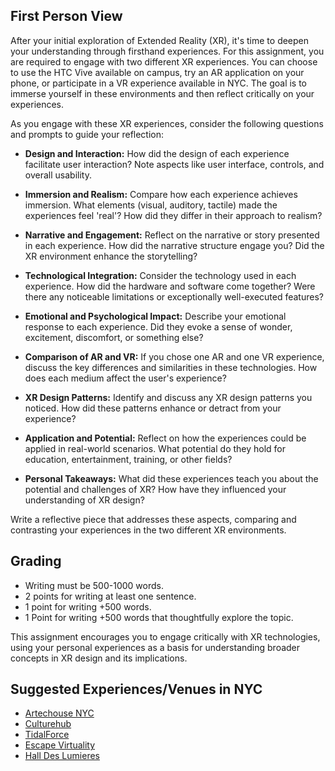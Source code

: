 ## First Person View

After your initial exploration of Extended Reality (XR), it's time to deepen your understanding through firsthand experiences. For this assignment, you are required to engage with two different XR experiences. You can choose to use the HTC Vive available on campus, try an AR application on your phone, or participate in a VR experience available in NYC. The goal is to immerse yourself in these environments and then reflect critically on your experiences.

As you engage with these XR experiences, consider the following questions and prompts to guide your reflection:

- **Design and Interaction:** How did the design of each experience facilitate user interaction? Note aspects like user interface, controls, and overall usability.

- **Immersion and Realism:** Compare how each experience achieves immersion. What elements (visual, auditory, tactile) made the experiences feel 'real'? How did they differ in their approach to realism?

- **Narrative and Engagement:** Reflect on the narrative or story presented in each experience. How did the narrative structure engage you? Did the XR environment enhance the storytelling?

- **Technological Integration:** Consider the technology used in each experience. How did the hardware and software come together? Were there any noticeable limitations or exceptionally well-executed features?

- **Emotional and Psychological Impact:** Describe your emotional response to each experience. Did they evoke a sense of wonder, excitement, discomfort, or something else?

- **Comparison of AR and VR:** If you chose one AR and one VR experience, discuss the key differences and similarities in these technologies. How does each medium affect the user's experience?

- **XR Design Patterns:** Identify and discuss any XR design patterns you noticed. How did these patterns enhance or detract from your experience?

- **Application and Potential:** Reflect on how the experiences could be applied in real-world scenarios. What potential do they hold for education, entertainment, training, or other fields?

- **Personal Takeaways:** What did these experiences teach you about the potential and challenges of XR? How have they influenced your understanding of XR design?

Write a reflective piece that addresses these aspects, comparing and contrasting your experiences in the two different XR environments.

## Grading
- Writing must be 500-1000 words.  
- 2 points for writing at least one sentence.
- 1 point for writing +500 words.
- 1 Point for writing +500 words that thoughtfully explore the topic.

This assignment encourages you to engage critically with XR technologies, using your personal experiences as a basis for understanding broader concepts in XR design and its implications.


## Suggested Experiences/Venues  in NYC
- [Artechouse NYC](https://www.artechouse.com/location/nyc/?locations=nyc)
- [Culturehub](https://www.culturehub.org/)
- [TidalForce](https://tidalforcevr.com/)
- [Escape Virtuality](https://escapevirtuality.com/)
- [Hall Des Lumieres](https://www.halldeslumieres.com/en)
